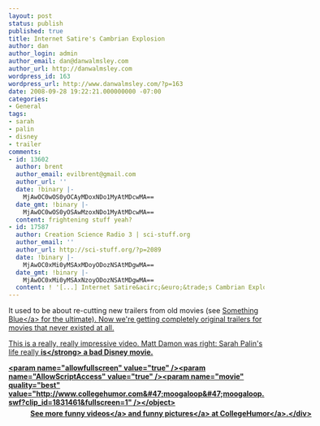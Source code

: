 ```yaml
---
layout: post
status: publish
published: true
title: Internet Satire's Cambrian Explosion
author: dan
author_login: admin
author_email: dan@danwalmsley.com
author_url: http://danwalmsley.com
wordpress_id: 163
wordpress_url: http://www.danwalmsley.com/?p=163
date: 2008-09-28 19:22:21.000000000 -07:00
categories:
- General
tags:
- sarah
- palin
- disney
- trailer
comments:
- id: 13602
  author: brent
  author_email: evilbrent@gmail.com
  author_url: ''
  date: !binary |-
    MjAwOC0wOS0yOCAyMDoxNDo1MyAtMDcwMA==
  date_gmt: !binary |-
    MjAwOC0wOS0yOSAwMzoxNDo1MyAtMDcwMA==
  content: frightening stuff yeah?
- id: 17587
  author: Creation Science Radio 3 | sci-stuff.org
  author_email: ''
  author_url: http://sci-stuff.org/?p=2089
  date: !binary |-
    MjAwOC0xMi0yMSAxMDoyODozNSAtMDgwMA==
  date_gmt: !binary |-
    MjAwOC0xMi0yMSAxNzoyODozNSAtMDgwMA==
  content: ! '[...] Internet Satire&acirc;&euro;&trade;s Cambrian Explosion [...]'
---
```

It used to be about re-cutting new trailers from old movies (see <a href="http:&#47;&#47;www.youtube.com&#47;watch?v=Qf-Gn0bXPCc">Something Blue<&#47;a> for the ultimate). Now we're getting completely original trailers for movies that never existed at all.

This is a really, really impressive video. Matt Damon was right: Sarah Palin's life really <strong>is<&#47;strong> a bad Disney movie.

<object type="application&#47;x-shockwave-flash" data="http:&#47;&#47;www.collegehumor.com&#47;moogaloop&#47;moogaloop.swf?clip_id=1831461&fullscreen=1" width="640" height="360" ><param name="allowfullscreen" value="true" &#47;><param name="AllowScriptAccess" value="true" &#47;><param name="movie" quality="best" value="http:&#47;&#47;www.collegehumor.com&#47;moogaloop&#47;moogaloop.swf?clip_id=1831461&fullscreen=1" &#47;><&#47;object><div style="padding:5px 0; text-align:center; width:640px;">See more <a href="http:&#47;&#47;www.collegehumor.com&#47;videos">funny videos<&#47;a> and <a href="http:&#47;&#47;www.collegehumor.com&#47;pictures">funny pictures<&#47;a> at <a href="http:&#47;&#47;www.collegehumor.com&#47;">CollegeHumor<&#47;a>.<&#47;div>
